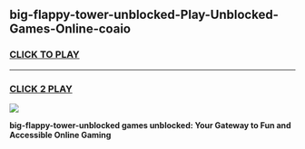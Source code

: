 
## big-flappy-tower-unblocked-Play-Unblocked-Games-Online-coaio
<h3>
<a href="https://premium76.site?title=big-flappy-tower-unblocked&ref=25A">CLICK TO PLAY</a></h3>
<hr>

<h3>
<a href="https://premium76.site?title=big-flappy-tower-unblocked&ref=25A">CLICK 2 PLAY</a>
  
</h3>

<a href="https://premium76.site?title=big-flappy-tower-unblocked&ref=25A"><img src="https://clearcache.store/games.png"></a>


**big-flappy-tower-unblocked games unblocked: Your Gateway to Fun and Accessible Online Gaming**
